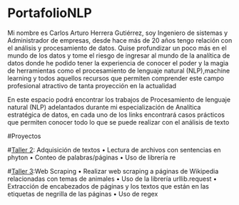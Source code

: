 # PortafolioNLP
Mi nombre es Carlos Arturo Herrera Gutiérrez, soy Ingeniero de sistemas y Administrador de empresas, desde hace más de 20 años tengo relación con el análisis y procesamiento de datos. Quise profundizar un poco más en el mundo de los datos y tome el riesgo de ingresar al mundo de la analítica de datos donde he podido tener la experiencia de conocer el poder y la magia de herramientas como el procesamiento de lenguaje natural (NLP),machine learning y todos aquellos recursos que permiten comprender este campo profesional atractivo de tanta proyección en la actualidad

En este espacio podrá encontrar los trabajos de Procesamiento de lenguaje natural (NLP) adelantados durante mi especialización de Analítica estratégica de datos, en cada uno de los links encontrará casos prácticos que permiten conocer todo lo que se puede realizar con el análisis de texto

#Proyectos

#[Taller 2](https://github.com/carlosarturoherreragutierrez/NLP/blob/dddcadfbf543e96b5fd0de9ddafd0a2524ce0b8f/Taller2.ipynb): Adquisición de textos
•	Lectura de archivos con sentencias en phyton 
•	Conteo de palabras/páginas
•	Uso de librería re

#[Taller 3]():Web Scraping
•	Realizar web scraping a páginas de Wikipedia relacionadas con temas de animales
•	Uso de la librería urllib.request
•	Extracción de encabezados de páginas y los textos que están en las etiquetas de negrilla de las páginas 
•	Uso de regex

